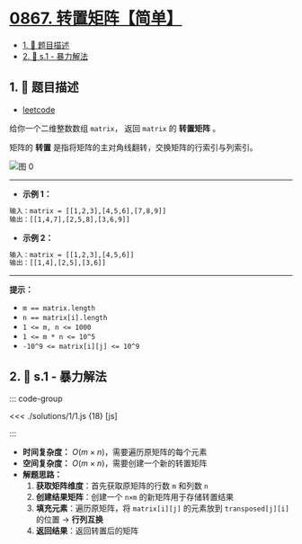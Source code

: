 # [0867. 转置矩阵【简单】](https://github.com/tnotesjs/TNotes.leetcode/tree/main/notes/0867.%20%E8%BD%AC%E7%BD%AE%E7%9F%A9%E9%98%B5%E3%80%90%E7%AE%80%E5%8D%95%E3%80%91)

<!-- region:toc -->

- [1. 📝 题目描述](#1--题目描述)
- [2. 🎯 s.1 - 暴力解法](#2--s1---暴力解法)

<!-- endregion:toc -->

## 1. 📝 题目描述

- [leetcode](https://leetcode.cn/problems/transpose-matrix/)

给你一个二维整数数组 `matrix`， 返回 `matrix` 的 **转置矩阵** 。

矩阵的 **转置** 是指将矩阵的主对角线翻转，交换矩阵的行索引与列索引。

![图 0](https://cdn.jsdelivr.net/gh/tnotesjs/imgs@main/2025-09-16-11-58-27.png)

---

- **示例 1：**

```txt
输入：matrix = [[1,2,3],[4,5,6],[7,8,9]]
输出：[[1,4,7],[2,5,8],[3,6,9]]
```

- **示例 2：**

```txt
输入：matrix = [[1,2,3],[4,5,6]]
输出：[[1,4],[2,5],[3,6]]
```

---

**提示：**

- `m == matrix.length`
- `n == matrix[i].length`
- `1 <= m, n <= 1000`
- `1 <= m * n <= 10^5`
- `-10^9 <= matrix[i][j] <= 10^9`

## 2. 🎯 s.1 - 暴力解法

::: code-group

<<< ./solutions/1/1.js {18} [js]

:::

- **时间复杂度：** $O(m \times n)$，需要遍历原矩阵的每个元素
- **空间复杂度：** $O(m \times n)$，需要创建一个新的转置矩阵
- **解题思路：**
  1. **获取矩阵维度**：首先获取原矩阵的行数 `m` 和列数 `n`
  2. **创建结果矩阵**：创建一个 `n×m` 的新矩阵用于存储转置结果
  3. **填充元素**：遍历原矩阵，将 `matrix[i][j]` 的元素放到 `transposed[j][i]` 的位置 -> **行列互换**
  4. **返回结果**：返回转置后的矩阵
